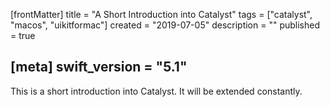 [frontMatter]
title = "A Short Introduction into Catalyst"
tags = ["catalyst", "macos", "uikitformac"]
created = "2019-07-05"
description = ""
published = true

[meta]
swift_version = "5.1"
---

This is a short introduction into Catalyst. It will be extended constantly.
